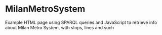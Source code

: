 # MilanMetroSystem
Example HTML page using SPARQL queries and JavaScript to retrieve info about Milan Metro System, with stops, lines and such
